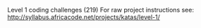 Level 1 coding challenges (219) For raw project instructions see: http://syllabus.africacode.net/projects/katas/level-1/
